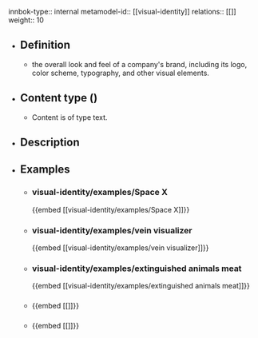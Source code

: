 innbok-type:: internal
metamodel-id:: [[visual-identity]]
relations:: [[]]
weight:: 10

- ## Definition
  - the overall look and feel of a company's brand, including its logo, color scheme, typography, and other visual elements.
- ## Content type ()
  - Content is of type text.
  
- ## Description
- ## Examples
  - ### visual-identity/examples/Space X
    {{embed [[visual-identity/examples/Space X]]}}
  - ### visual-identity/examples/vein visualizer
    {{embed [[visual-identity/examples/vein visualizer]]}}
  - ### visual-identity/examples/extinguished animals meat
    {{embed [[visual-identity/examples/extinguished animals meat]]}}
  - ### 
    {{embed [[]]}}
  - ### 
    {{embed [[]]}}
  


